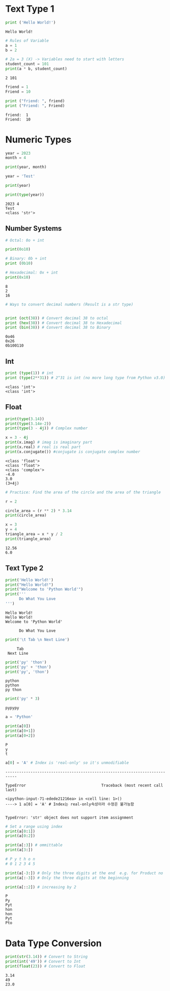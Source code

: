 # Text Type 1


```python
print ('Hello World!')
```

    Hello World!
    


```python
# Rules of Variable
a = 1
b = 2

# 2a = 3 (X) -> Variables need to start with letters
student_count = 101
print(a * b, student_count)
```

    2 101
    


```python
friend = 1
Friend = 10

print ("friend: ", friend)
print ("Friend: ", Friend)

```

    friend:  1
    Friend:  10
    

# Numeric Types


```python
year = 2023
month = 4

print(year, month)

year = 'Test'

print(year)

print(type(year))
```

    2023 4
    Test
    <class 'str'>
    

## Number Systems


```python
# Octal: 0o + int

print(0o10)

# Binary: 0b + int
print (0b10)

# Hexadecimal: 0x + int
print(0x10)
```

    8
    2
    16
    


```python
# Ways to convert decimal numbers (Result is a str type)


print (oct(38)) # Convert decimal 38 to octal
print (hex(38)) # Convert decimal 38 to Hexadecimal
print (bin(38)) # Convert decimal 38 to Binary
```

    0o46
    0x26
    0b100110
    

## Int 


```python
print (type(1)) # int
print (type(2**31)) # 2^31 is int (no more long type from Python v3.0)
```

    <class 'int'>
    <class 'int'>
    

## Float 


```python
print(type(3.14))
print(type(3.14e-2))
print(type(3 - 4j)) # Complex number

x = 3 - 4j
print(x.imag) # imag is imaginary part
print(x.real) # real is real part
print(x.conjugate()) #conjugate is conjugate complex number
```

    <class 'float'>
    <class 'float'>
    <class 'complex'>
    -4.0
    3.0
    (3+4j)
    


```python
# Practice: Find the area of the circle and the area of the triangle

r = 2

circle_area = (r ** 2) * 3.14
print(circle_area)

x = 3
y = 4
triangle_area = x * y / 2
print(triangle_area)
```

    12.56
    6.0
    

## Text Type 2


```python
print('Hello World!')
print("Hello World!")
print("Welcome to 'Python World'")
print('''
      Do What You Love
''')
```

    Hello World!
    Hello World!
    Welcome to 'Python World'
    
          Do What You Love
    
    


```python
print('\t Tab \n Next Line')
```

    	 Tab 
     Next Line
    


```python
print('py' 'thon')
print('py' + 'thon') 
print('py', 'thon')
```

    python
    python
    py thon
    


```python
print('py' * 3)
```

    pypypy
    


```python
a = 'Python'

print(a[0])
print(a[0+1])
print(a[0+2])
```

    P
    y
    t
    


```python
a[0] = 'A' # Index is 'real-only' so it's unmodifiable
```


    ---------------------------------------------------------------------------

    TypeError                                 Traceback (most recent call last)

    <ipython-input-71-edede21216ea> in <cell line: 1>()
    ----> 1 a[0] = 'A' # Index는 real-only속성이라 수정은 불가능함
    

    TypeError: 'str' object does not support item assignment



```python
# Set a range using index
print(a[0:1])
print(a[0:2])

print(a[:3]) # ommittable
print(a[3:]) 

# P y t h o n
# 0 1 2 3 4 5

print(a[-3:]) # Only the three digits at the end  e.g. for Product no
print(a[:-3]) # Only the three digits at the beginning

print(a[::2]) # increasing by 2
```

    P
    Py
    Pyt
    hon
    hon
    Pyt
    Pto
    

# Data Type Conversion


```python
print(str(3.14)) # Convert to String
print(int('49')) # Convert to Int
print(float(23)) # Convert to Float
```

    3.14
    49
    23.0
    
